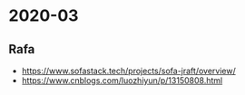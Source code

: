 # 2020-03

## Rafa 

- https://www.sofastack.tech/projects/sofa-jraft/overview/
- https://www.cnblogs.com/luozhiyun/p/13150808.html